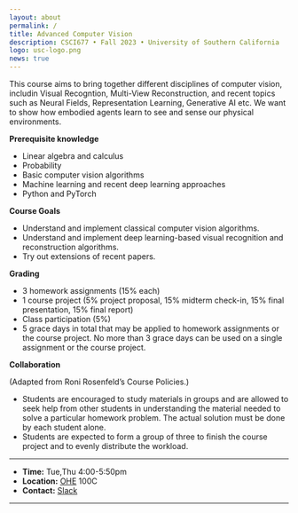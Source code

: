 ```yaml
---
layout: about
permalink: /
title: Advanced Computer Vision
description: CSCI677 • Fall 2023 • University of Southern California
logo: usc-logo.png
news: true
---
```


This course aims to bring together different disciplines of computer vision, includin Visual Recogntion, Multi-View Reconstruction, and recent topics such as Neural Fields, Representation Learning, Generative AI etc. We want to show how embodied agents learn to see and sense our physical environments. 

<Strong>Prerequisite knowledge</Strong>
- Linear algebra and calculus
- Probability 
- Basic computer vision algorithms
- Machine learning and recent deep learning approaches
- Python and PyTorch

<Strong>Course Goals</Strong>

- Understand and implement classical computer vision algorithms.
- Understand and implement deep learning-based visual recognition and reconstruction algorithms. 
- Try out extensions of recent papers. 

<Strong>Grading</Strong>

- 3 homework assignments (15% each)
- 1 course project (5% project proposal, 15% midterm check-in, 15% final presentation, 15% final report)
- Class participation (5%)
- 5 grace days in total that may be applied to homework assignments or the course project. No more than 3 grace days can be used on a single assignment or the course project.

<Strong>Collaboration</Strong>

(Adapted from Roni Rosenfeld’s Course Policies.)

- Students are encouraged to study materials in groups and are allowed to seek help from other students in understanding the material needed to solve a particular homework problem. The actual solution must be done by each student alone.
- Students are expected to form a group of three to finish the course project and to evenly distribute the workload. 

---
- <Strong>Time:</Strong> Tue,Thu 4:00-5:50pm
- <Strong>Location:</strong> [OHE](https://maps.usc.edu/?id=1928&reference=OHE) 100C
- <Strong>Contact:</strong> [Slack](https://uscviterbiclass.slack.com/archives/C05JXDQ9NB0)

---